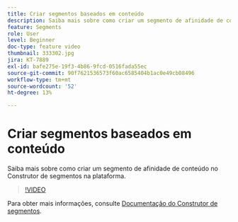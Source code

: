 ```yaml
---
title: Criar segmentos baseados em conteúdo
description: Saiba mais sobre como criar um segmento de afinidade de conteúdo no Construtor de segmentos na plataforma.
feature: Segments
role: User
level: Beginner
doc-type: feature video
thumbnail: 333302.jpg
jira: KT-7889
exl-id: bafe275e-19f3-4b86-9fcd-0516fada55ec
source-git-commit: 90f7621536573f60ac6585404b1ac0e49cb08496
workflow-type: tm+mt
source-wordcount: '52'
ht-degree: 13%

---
```


# Criar segmentos baseados em conteúdo

Saiba mais sobre como criar um segmento de afinidade de conteúdo no Construtor de segmentos na plataforma.

>[!VIDEO](https://video.tv.adobe.com/v/333302/?quality=12&learn=on)

Para obter mais informações, consulte [Documentação do Construtor de segmentos](https://experienceleague.adobe.com/docs/experience-platform/segmentation/ui/segment-builder.html?lang=pt-br).